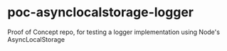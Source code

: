 # poc-asynclocalstorage-logger
Proof of Concept repo, for testing a logger implementation using Node's AsyncLocalStorage
